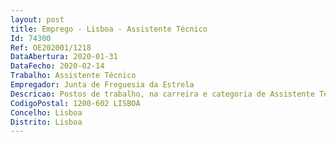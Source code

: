 ```yaml
--- 
layout: post
title: Emprego - Lisboa - Assistente Técnico
Id: 74300
Ref: OE202001/1218
DataAbertura: 2020-01-31
DataFecho: 2020-02-14
Trabalho: Assistente Técnico
Empregador: Junta de Freguesia da Estrela
Descricao: Postos de trabalho, na carreira e categoria de Assistente Técnico, para o exercício de funçõesde natureza executiva, de aplicação de métodos e processos, com base em diretivas bem definidas einstruções gerais, de grau médio de complexidade, nas áreas de atuação comuns e instrumentais enos vários domínios de atuação da Junta de Freguesia da Estrela, às quais corresponde o grau doisde complexidade funcional.
CodigoPostal: 1200-602 LISBOA
Concelho: Lisboa
Distrito: Lisboa
--- 
```

